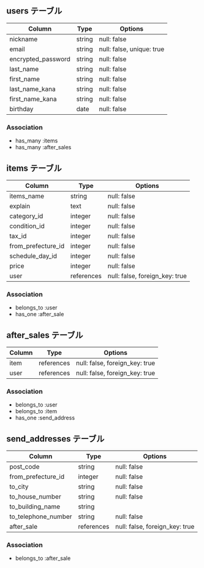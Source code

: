 
## users テーブル

| Column             | Type   | Options                        |
| ------------------ | ------ | ------------------------------ |
| nickname           | string | null: false                    |
| email              | string | null: false, unique: true      |
| encrypted_password | string | null: false                    |
| last_name          | string | null: false                    |
| first_name         | string | null: false                    |
| last_name_kana     | string | null: false                    |
| first_name_kana    | string | null: false                    |
| birthday           | date   | null: false                    |

### Association

- has_many :items
- has_many :after_sales



## items テーブル

| Column             | Type       | Options                        |
| ------------------ | ---------- | ------------------------------ |
| items_name         | string     | null: false                    |
| explain            | text       | null: false                    |
| category_id        | integer    | null: false                    |
| condition_id       | integer    | null: false                    |
| tax_id             | integer    | null: false                    |
| from_prefecture_id | integer    | null: false                    |
| schedule_day_id    | integer    | null: false                    |
| price              | integer    | null: false                    |
| user               | references | null: false, foreign_key: true |

### Association

- belongs_to :user
- has_one :after_sale



## after_sales テーブル

| Column             | Type      | Options                        |
| ------------------ | --------- | ------------------------------ |
| item               |references | null: false, foreign_key: true |
| user               |references | null: false, foreign_key: true |

### Association

- belongs_to :user
- belongs_to :item
- has_one :send_address



## send_addresses テーブル

| Column             | Type      | Options                        |
| ------------------ | --------- | ------------------------------ |
| post_code          |string     | null: false                    |      
| from_prefecture_id | integer    | null: false                    |
| to_city            |string     | null: false                    |
| to_house_number    |string     | null: false                    |
| to_building_name   |string     |                                |
| to_telephone_number|string     | null: false                    |
| after_sale         |references | null: false, foreign_key: true |


### Association

- belongs_to :after_sale

